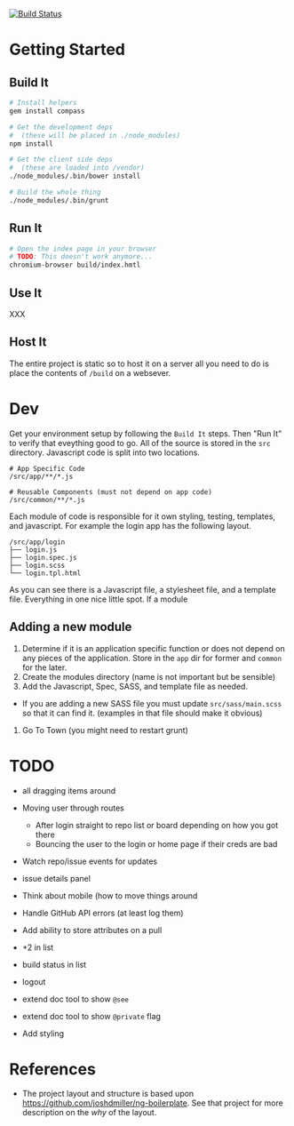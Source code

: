 [![Build Status](https://travis-ci.org/my8bird/octoboard.png?branch=master)](https://travis-ci.org/my8bird/octoboard)

Getting Started
===============

Build It
--------

```bash
# Install helpers
gem install compass

# Get the development deps
#  (these will be placed in ./node_modules)
npm install

# Get the client side deps
#  (these are loaded into /vendor)
./node_modules/.bin/bower install

# Build the whole thing
./node_modules/.bin/grunt
```

Run It
------
```bash
# Open the index page in your browser
# TODO: This doesn't work anymore...
chromium-browser build/index.hmtl
```

Use It
------
XXX

Host It
-------
The entire project is static so to host it on a server all you need to do is place the contents of `/build` on a websever.


Dev
===
Get your environment setup by following the `Build It` steps.  Then "Run It" to verify that eveything good to go.  All of the source is stored in the `src` directory.  Javascript code is split into two locations.

```
# App Specific Code
/src/app/**/*.js

# Reusable Components (must not depend on app code)
/src/common/**/*.js
```

Each module of code is responsible for it own styling, testing, templates, and javascript.  For example the login app has the following layout.

```
/src/app/login
├── login.js
├── login.spec.js
├── login.scss
└── login.tpl.html
```

As you can see there is a Javascript file, a stylesheet file, and a template file.  Everything in one nice little spot.  If a module


Adding a new module
-----------------
 1. Determine if it is an application specific function or does not depend on any pieces of the application.  Store in the `app` dir for former and `common` for the later.
 1. Create the modules directory (name is not important but be sensible)
 1. Add the Javascript, Spec, SASS, and template file as needed.
   * If you are adding a new SASS file you must update `src/sass/main.scss` so that it can find it.  (examples in that file should make it obvious)
 1. Go To Town (you might need to restart grunt)


TODO
====

 * all dragging items around
 * Moving user through routes
   * After login straight to repo list or board depending on how you got there
   * Bouncing the user to the login or home page if their creds are bad
 * Watch repo/issue events for updates
 * issue details panel
 * Think about mobile (how to move things around
 * Handle GitHub API errors (at least log them)
 * Add ability to store attributes on a pull
 * +2 in list
 * build status in list
 * logout
 * extend doc tool to show `@see`
 * extend doc tool to show `@private` flag

 * Add styling

References
==========
 * The project layout and structure is based upon
   https://github.com/joshdmiller/ng-boilerplate.
   See that project for more description on the *why* of the layout.
